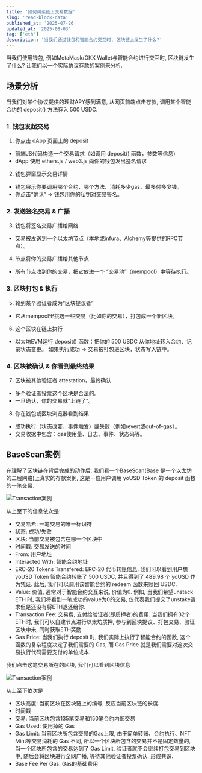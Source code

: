```yaml
---
title: '如何阅读链上交易数据'
slug: 'read-block-data'
published_at: '2025-07-26'
updated_at: '2025-08-03'
tag: ['eth']
description: '当我们通过钱包和智能合约交互时, 区块链上发生了什么?'
---
```


当我们使用钱包, 例如MetaMask/OKX Wallet与智能合约进行交互时, 区块链发生了什么? 让我们以一个实际协议存款的案例来分析.

## 场景分析
当我们对某个协议提供的理财APY感到满意, 从网页前端点击存款, 调用某个智能合约的 deposit() 方法存入 500 USDC.

### 1. 钱包发起交易
1. 你点击 dApp 页面上的 deposit
- 前端JS代码构造一个交易请求（如调用 deposit() 函数，参数等信息）
- dApp 使用 ethers.js / web3.js 向你的钱包发出签名请求

2. 钱包弹窗显示交易详情
- 钱包展示你要调用哪个合约、哪个方法、消耗多少gas、最多付多少钱。
- 你点击“确认” ⇒ 钱包用你的私钥对交易签名。

### 2. 发送签名交易 & 广播

3. 钱包将签名交易广播给网络
- 交易被发送到一个以太坊节点（本地或infura、Alchemy等提供的RPC节点）。
4. 节点将你的交易广播给其他节点
- 所有节点收到你的交易，把它放进一个 “交易池”（mempool）中等待执行。

### 3. 区块打包 & 执行
5. 轮到某个验证者成为“区块提议者”
- 它从mempool里挑选一些交易（比如你的交易），打包成一个新区块。

6. 这个区块在链上执行
- 以太坊EVM运行 deposit() 函数：把你的 500 USDC 从你地址转入合约、记录状态变更。
如果执行成功 ⇒ 交易被打包进区块，状态写入链中。

### 4. 区块被确认 & 你看到最终结果
7. 区块被其他验证者 attestation，最终确认

- 多个验证者投票这个区块是合法的。
- 一旦确认，你的交易就“上链了”。

8. 你在钱包或区块浏览器看到结果

- 成功执行（状态改变，事件触发）或失败（例如revert或out-of-gas）。
- 交易收据中包含：gas使用量、日志、事件、状态码等。

## BaseScan案例
在理解了区块链在背后完成的动作后, 我们看一个BaseScan(Base 是一个以太坊的二层网络)上真实的存款案例, 这是一位用户调用 yoUSD Token 的 deposit 函数的一笔交易.

![Transaction案例](https://6n9ck0v3cffymhqw.public.blob.vercel-storage.com/read-block-data/transaction.png)

从上至下的信息依次是:
- 交易哈希: 一笔交易的唯一标识符
- 状态: 成功/失败
- 区块: 当前交易被包含在哪一个区块中
- 时间戳: 交易发送的时间
- From: 用户地址
- Interacted With: 智能合约地址
- ERC-20 Tokens Transfered: ERC-20 代币转账信息. 我们可以看到用户想 yoUSD Token 智能合约转账了 500 USDC, 并且得到了 489.98 个 yoUSD 作为凭证. 此后, 我们可以调用该智能合约的 redeem 函数来赎回 USDC. 
- Value: 价值, 通常对于智能合约交互来说, 价值为0. 例如, 当我们希望unstack ETH 时, 我们将看到一笔成功的value为0的交易, 仅代表我们提交了unstake请求但是还没有将ETH退还给你.
- Transaction Fee: 交易费, 支付给验证者(即质押者)的费用. 当我们拥有32个ETH时, 我们可以自建节点进行以太坊质押, 参与到区块提议、打包交易、验证区块中来, 同时获取ETH奖励.
- Gas Price: 当我们执行 deposit 时, 我们实际上执行了智能合约的函数, 这个函数的复杂程度决定了我们需要的 Gas, 而 Gas Price 就是我们需要对这次交易执行代码需要支付的单位成本.

我们点击这笔交易所在的区块, 我们可以看到区块信息

![Transaction案例](https://6n9ck0v3cffymhqw.public.blob.vercel-storage.com/read-block-data/block.png)

从上至下依次是

- 区块高度: 当前区块在区块链上的编号, 反应当前区块链的长度.
- 时间戳
- 交易: 当前区块包含135笔交易和150笔合约内部交易
- Gas Used: 使用掉的 Gas
- Gas Limit: 当前区块所包含交易的Gas上限, 由于简单转账、合约执行、NFT Mint等交易消耗的 Gas 不同, 所以一个区块所包含的交易并不是固定数量的, 当一个区块所包含的交易达到了 Gas Limit, 验证者就不会继续打包交易到区块中, 随后会将区块进行全网广播, 等待其他验证者投票确认, 形成共识.
- Base Fee Per Gas: Gas的基础费用